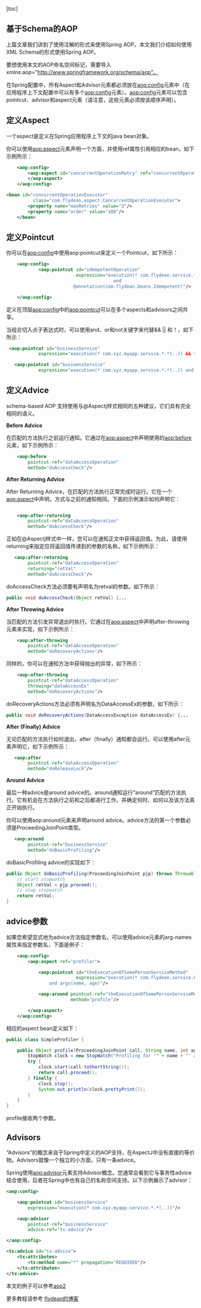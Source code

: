 [toc]

## 基于Schema的AOP

上篇文章我们讲到了使用注解的形式来使用Spring AOP。本文我们介绍如何使用XML Schema的形式使用Spring AOP。

要想使用本文的AOP命名空间标记，需要导入xmlns:aop="http://www.springframework.org/schema/aop"。

在Spring配置中，所有Aspect和Advisor元素都必须放在<aop:config>元素中（在应用程序上下文配置中可以有多个<aop:config>元素）。<aop:config>元素可以包含pointcut、advisor和aspect元素（请注意，这些元素必须按该顺序声明）。

## 定义Aspect

一个aspect是定义在Spring应用程序上下文的java bean对象。

你可以使用<aop:aspect>元素声明一个方面，并使用ref属性引用相应的bean，如下示例所示：

~~~xml
    <aop:config>
        <aop:aspect id="concurrentOperationRetry" ref="concurrentOperationExecutor">
        </aop:aspect>
    </aop:config>

<bean id="concurrentOperationExecutor"
          class="com.flydean.aspect.ConcurrentOperationExecutor">
        <property name="maxRetries" value="3"/>
        <property name="order" value="100"/>
    </bean>
~~~

## 定义Pointcut

你可以在<aop:config>中使用aop:pointcut来定义一个Pointcut，如下所示：

~~~xml
    <aop:config>
            <aop:pointcut id="idempotentOperation"
                          expression="execution(* com.flydean.service.*.*(..))
                                        and
                         @annotation(com.flydean.beans.Idempotent)"/>

    </aop:config>
~~~

定义在顶层<aop:config>中的<aop:pointcut>可以在多个aspects和advisors之间共享。

当组合切入点子表达式时，可以使用and、or和not关键字来代替&& || 和！，如下所示：

~~~xml
 <aop:pointcut id="businessService"
            expression="execution(* com.xyz.myapp.service.*.*(..)) && this(service)"/>
~~~

~~~xml
   <aop:pointcut id="businessService"
            expression="execution(* com.xyz.myapp.service.*.*(..)) and this(service)"/>
~~~

## 定义Advice

schema-based AOP 支持使用与@Aspectj样式相同的五种建议，它们具有完全相同的语义。

**Before Advice**

在匹配的方法执行之前运行通知。它通过在<aop:aspect>中声明使用的<aop:before>元素，如下示例所示：

~~~xml
    <aop:before
        pointcut-ref="dataAccessOperation"
        method="doAccessCheck"/>
~~~

**After Returning Advice**

After Returning Advice，在匹配的方法执行正常完成时运行。它在一个<aop:aspect>中声明，方式与之前的通知相同。下面的示例演示如何声明它：

~~~xml

    <aop:after-returning
        pointcut-ref="dataAccessOperation"
        method="doAccessCheck"/>
~~~

正如在@Aspectj样式中一样，您可以在通知正文中获得返回值。为此，请使用returning来指定应将返回值传递到的参数的名称，如下示例所示：

~~~xml
   <aop:after-returning
        pointcut-ref="dataAccessOperation"
        returning="retVal"
        method="doAccessCheck"/>
~~~

doAccessCheck方法必须要有声明名为retval的参数。如下所示：

~~~java
public void doAccessCheck(Object retVal) {...
~~~

**After Throwing Advice**

当匹配的方法引发异常退出时执行。它通过在<aop:aspect>中声明after-throwing 元素来实现，如下示例所示：

~~~xml
    <aop:after-throwing
        pointcut-ref="dataAccessOperation"
        method="doRecoveryActions"/>
~~~

同样的，你可以在通知方法中获得抛出的异常，如下所示：

~~~xml
    <aop:after-throwing
        pointcut-ref="dataAccessOperation"
        throwing="dataAccessEx"
        method="doRecoveryActions"/>
~~~

doRecoveryActions方法必须有声明名为DataAccessEx的参数，如下所示：

~~~java
public void doRecoveryActions(DataAccessException dataAccessEx) {...
~~~

**After (Finally) Advice**

无论匹配的方法执行如何退出，after（finally）通知都会运行。可以使用after元素声明它，如下示例所示：

~~~xml
   <aop:after
        pointcut-ref="dataAccessOperation"
        method="doReleaseLock"/>
~~~

**Around Advice**

最后一种advice是around advice的。around通知运行“around”匹配的方法执行。它有机会在方法执行之前和之后都进行工作，并确定何时、如何以及该方法真正开始执行。

你可以使用aop:around元素来声明around advice。advice方法的第一个参数必须是ProceedingJoinPoint类型。

~~~xml
   <aop:around
        pointcut-ref="businessService"
        method="doBasicProfiling"/>
~~~

doBasicProfiling advice的实现如下：

~~~java
public Object doBasicProfiling(ProceedingJoinPoint pjp) throws Throwable {
    // start stopwatch
    Object retVal = pjp.proceed();
    // stop stopwatch
    return retVal;
}
~~~

## advice参数

如果您希望显式地为advice方法指定参数名，可以使用advice元素的arg-names属性来指定参数名，下面是例子：

~~~xml
    <aop:config>
        <aop:aspect ref="profiler">

            <aop:pointcut id="theExecutionOfSomePersonServiceMethod"
                          expression="execution(* com.flydean.service.PersonService.getPerson(String,int))
                and args(name, age)"/>

            <aop:around pointcut-ref="theExecutionOfSomePersonServiceMethod"
                        method="profile"/>

        </aop:aspect>
    </aop:config>
~~~

相应的aspect bean定义如下：

~~~java
public class SimpleProfiler {

    public Object profile(ProceedingJoinPoint call, String name, int age) throws Throwable {
        StopWatch clock = new StopWatch("Profiling for '" + name + "' and '" + age + "'");
        try {
            clock.start(call.toShortString());
            return call.proceed();
        } finally {
            clock.stop();
            System.out.println(clock.prettyPrint());
        }
    }
}
~~~

profile接收两个参数。

## Advisors

“Advisors”的概念来自于Spring中定义的AOP支持，在AspectJ中没有直接的等价物。Advisors就像一个独立的小方面，只有一条advice。

Spring使用<aop:advisor>元素支持Advisor概念。您通常会看到它与事务性advice结合使用，后者在Spring中也有自己的名称空间支持。以下示例展示了advisor：

~~~xml
<aop:config>

    <aop:pointcut id="businessService"
        expression="execution(* com.xyz.myapp.service.*.*(..))"/>

    <aop:advisor
        pointcut-ref="businessService"
        advice-ref="tx-advice"/>

</aop:config>

<tx:advice id="tx-advice">
    <tx:attributes>
        <tx:method name="*" propagation="REQUIRED"/>
    </tx:attributes>
</tx:advice>
~~~

本文的例子可以参考[aop2](https://github.com/ddean2009/spring5-core-workshop)

更多教程请参考 [flydean的博客](http://www.flydean.com/spring5-schema-aop/)